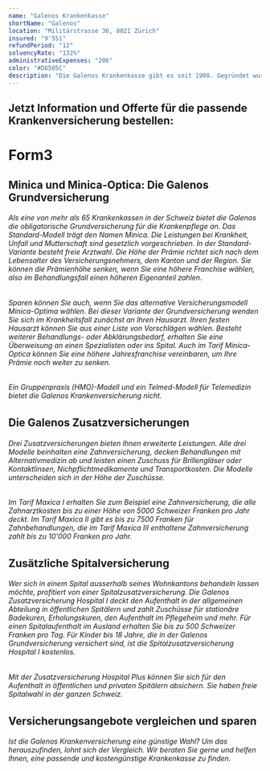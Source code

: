 ```yaml
---
name: "Galenos Krankenkasse"
shortName: "Galenos"
location: "Militärstrasse 36, 8021 Zürich"
insured: "9'551"
refundPeriod: "12"
solvencyRate: "132%"
administrativeExpenses: "206"
color: "#D8505C"
description: "Die Galenos Krankenkasse gibt es seit 1908. Gegründet wurde der Versicherer von Mitgliedern des Schweizerischen Technischen Verbandes STV. Im Jahr 1995 erfolgte die Öffnung für alle Schweizer, seitdem kann jeder Eidgenosse Mitglied der Krankenkasse werden. Seit Oktober 2018 gehört das Unternehmen zur Visana-Gruppe. Derzeit haben rund 12'000 Personen eine Grundversicherung bei dem Krankenversicherer mit Hauptsitz in Zürich abgeschlossen, 7'000 Personen haben sich für eine Zusatzversicherung entschieden. Der Versicherer nimmt jährlich Prämien von rund 68 Millionen Schweizer Franken ein, davon entfallen 53 Millionen Franken auf die Grundversicherung. Verschaffen Sie sich hier einen Überblick über das Angebot der Galenos Krankenversicherung und vergleichen Sie Leistungen und Prämien."
---
```


## Jetzt Information und Offerte für die passende Krankenversicherung bestellen:

# Form3

## Minica und Minica-Optica: Die Galenos Grundversicherung

###### Als eine von mehr als 65 Krankenkassen in der Schweiz bietet die Galenos die obligatorische Grundversicherung für die Krankenpflege an. Das Standard-Modell trägt den Namen Minica. Die Leistungen bei Krankheit, Unfall und Mutterschaft sind gesetzlich vorgeschrieben. In der Standard-Variante besteht freie Arztwahl. Die Höhe der Prämie richtet sich nach dem Lebensalter des Versicherungsnehmers, dem Kanton und der Region. Sie können die Prämienhöhe senken, wenn Sie eine höhere Franchise wählen, also im Behandlungsfall einen höheren Eigenanteil zahlen.

###### Sparen können Sie auch, wenn Sie das alternative Versicherungsmodell Minica-Optima wählen. Bei dieser Variante der Grundversicherung wenden Sie sich im Krankheitsfall zunächst an Ihren Hausarzt. Ihren festen Hausarzt können Sie aus einer Liste von Vorschlägen wählen. Besteht weiterer Behandlungs- oder Abklärungsbedarf, erhalten Sie eine Überweisung an einen Spezialisten oder ins Spital. Auch im Tarif Minica-Optica können Sie eine höhere Jahresfranchise vereinbaren, um Ihre Prämie noch weiter zu senken.

###### Ein Gruppenpraxis (HMO)-Modell und ein Telmed-Modell für Telemedizin bietet die Galenos Krankenversicherung nicht.

## Die Galenos Zusatzversicherungen

###### Drei Zusatzversicherungen bieten Ihnen erweiterte Leistungen. Alle drei Modelle beinhalten eine Zahnversicherung, decken Behandlungen mit Alternativmedizin ab und leisten einen Zuschuss für Brillengläser oder Kontaktlinsen, Nichpflichtmedikamente und Transportkosten. Die Modelle unterscheiden sich in der Höhe der Zuschüsse.

###### Im Tarif Maxica I erhalten Sie zum Beispiel eine Zahnversicherung, die alle Zahnarztkosten bis zu einer Höhe von 5000 Schweizer Franken pro Jahr deckt. Im Tarif Maxica II gibt es bis zu 7500 Franken für Zahnbehandlungen, die im Tarif Maxica III enthaltene Zahnversicherung zahlt bis zu 10'000 Franken pro Jahr.

## Zusätzliche Spitalversicherung

###### Wer sich in einem Spital ausserhalb seines Wohnkantons behandeln lassen möchte, profitiert von einer Spitalzusatzversicherung. Die Galenos Zusatzversicherung Hospital I deckt den Aufenthalt in der allgemeinen Abteilung in öffentlichen Spitälern und zahlt Zuschüsse für stationäre Badekuren, Erholungskuren, den Aufenthalt im Pflegeheim und mehr. Für einen Spitalaufenthalt im Ausland erhalten Sie bis zu 500 Schweizer Franken pro Tag. Für Kinder bis 18 Jahre, die in der Galenos Grundversicherung versichert sind, ist die Spitalzusatzversicherung Hospital I kostenlos.

###### Mit der Zusatzversicherung Hospital Plus können Sie sich für den Aufenthalt in öffentlichen und privaten Spitälern absichern. Sie haben freie Spitalwahl in der ganzen Schweiz.

## Versicherungsangebote vergleichen und sparen

###### Ist die Galenos Krankenversicherung eine günstige Wahl? Um das herauszufinden, lohnt sich der Vergleich. Wir beraten Sie gerne und helfen Ihnen, eine passende und kostengünstige Krankenkasse zu finden.
